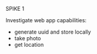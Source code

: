 SPIKE 1

Investigate web app capabilities:
- generate uuid and store locally
- take photo
- get location


